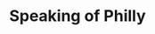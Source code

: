 ---
pid: CH880
title: Speaking of Philly
location_transcription: South Philly
zipcode: '19146'
outside_phl: 
neighborhood: Graduate Hospital,Naval Square,Southwest Center City
age: '32'
age_range: 30-39
instagram: 
image_file_name: CH_880.jpg
proposal_transcription: |-
  A monument to the unique language of Philly. A way to introduce visitors (+ residents) to the special technology the exists in the city.
  JAWN
topic: Philadelphia
topic_summary: '0'
type: Other No Form
keywords_other: Jawn
credit: Laura Frick
image_labels: 
twitter: 
facebook: 
permalink: "/monuments/ch880/"
layout: item-page
---